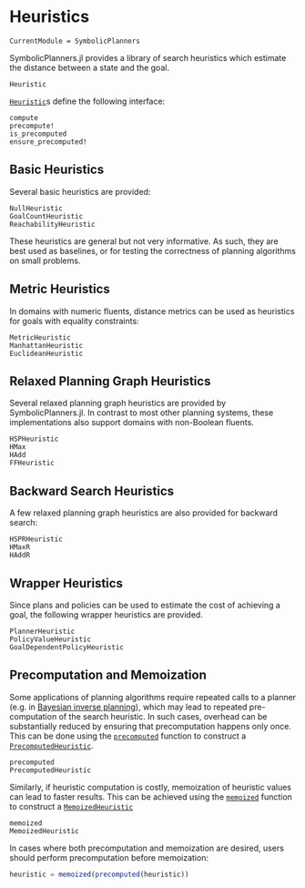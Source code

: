 # Heuristics

```@meta
CurrentModule = SymbolicPlanners
```

SymbolicPlanners.jl provides a library of search heuristics which estimate the 
distance between a state and the goal.

```@docs
Heuristic
```

[`Heuristic`](@ref)s define the following interface:

```@docs
compute
precompute!
is_precomputed
ensure_precomputed!
```

## Basic Heuristics

Several basic heuristics are provided:

```@docs
NullHeuristic
GoalCountHeuristic
ReachabilityHeuristic
```

These heuristics are general but not very informative. As such, they are best
used as baselines, or for testing the correctness of planning algorithms on
small problems.

## Metric Heuristics

In domains with numeric fluents, distance metrics can be used as heuristics
for goals with equality constraints:

```@docs
MetricHeuristic
ManhattanHeuristic
EuclideanHeuristic
```

## Relaxed Planning Graph Heuristics

Several relaxed planning graph heuristics are provided by SymbolicPlanners.jl.
In contrast to most other planning systems, these implementations also support 
domains with non-Boolean fluents.

```@docs
HSPHeuristic
HMax
HAdd
FFHeuristic
```

## Backward Search Heuristics

A few relaxed planning graph heuristics are also provided for backward search:

```@docs
HSPRHeuristic
HMaxR
HAddR
```

## Wrapper Heuristics

Since plans and policies can be used to estimate the cost of achieving a goal, 
the following wrapper heuristics are provided.

```@docs
PlannerHeuristic
PolicyValueHeuristic
GoalDependentPolicyHeuristic
```

## Precomputation and Memoization

Some applications of planning algorithms require repeated calls to a planner
(e.g. in [Bayesian inverse planning](https://dl.acm.org/doi/abs/10.5555/3495724.3497338)),
which may lead to repeated pre-computation of the search heuristic. In such
cases, overhead can be substantially reduced by ensuring that precomputation
happens only once. This can be done using the [`precomputed`](@ref)
function to construct a [`PrecomputedHeuristic`](@ref).

```@docs
precomputed
PrecomputedHeuristic
```

Similarly, if heuristic computation is costly, memoization of heuristic values
can lead to faster results. This can be achieved using the [`memoized`](@ref)
function to construct a [`MemoizedHeuristic`](@ref)

```@docs
memoized
MemoizedHeuristic
```

In cases where both precomputation and memoization are desired, users should
perform precomputation before memoization:

```julia
heuristic = memoized(precomputed(heuristic))
```
